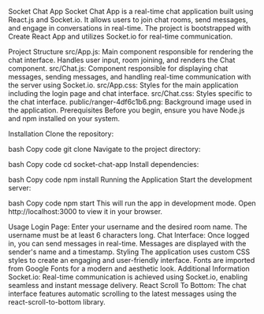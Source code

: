 Socket Chat App
Socket Chat App is a real-time chat application built using React.js and Socket.io. It allows users to join chat rooms, send messages, and engage in conversations in real-time. The project is bootstrapped with Create React App and utilizes Socket.io for real-time communication.

Project Structure
src/App.js: Main component responsible for rendering the chat interface. Handles user input, room joining, and renders the Chat component.
src/Chat.js: Component responsible for displaying chat messages, sending messages, and handling real-time communication with the server using Socket.io.
src/App.css: Styles for the main application including the login page and chat interface.
src/Chat.css: Styles specific to the chat interface.
public/ranger-4df6c1b6.png: Background image used in the application.
Prerequisites
Before you begin, ensure you have Node.js and npm installed on your system.

Installation
Clone the repository:

bash
Copy code
git clone <repository-url>
Navigate to the project directory:

bash
Copy code
cd socket-chat-app
Install dependencies:

bash
Copy code
npm install
Running the Application
Start the development server:

bash
Copy code
npm start
This will run the app in development mode.
Open http://localhost:3000 to view it in your browser.

Usage
Login Page: Enter your username and the desired room name. The username must be at least 6 characters long.
Chat Interface: Once logged in, you can send messages in real-time. Messages are displayed with the sender's name and a timestamp.
Styling
The application uses custom CSS styles to create an engaging and user-friendly interface.
Fonts are imported from Google Fonts for a modern and aesthetic look.
Additional Information
Socket.io: Real-time communication is achieved using Socket.io, enabling seamless and instant message delivery.
React Scroll To Bottom: The chat interface features automatic scrolling to the latest messages using the react-scroll-to-bottom library.


